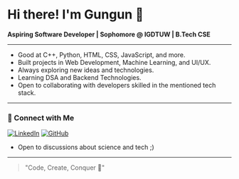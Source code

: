 # Hi there! I'm Gungun 👋

**Aspiring Software Developer | Sophomore @ IGDTUW | B.Tech CSE**

---

- Good at C++, Python, HTML, CSS, JavaScript, and more.  
- Built projects in Web Development, Machine Learning, and UI/UX.  
- Always exploring new ideas and technologies.  
- Learning DSA and Backend Technologies.  
- Open to collaborating with developers skilled in the mentioned tech stack.

---

### 🤝 Connect with Me
[![LinkedIn](https://img.shields.io/badge/LinkedIn-0077B5?style=for-the-badge&logo=linkedin&logoColor=white)](https://www.linkedin.com/in/gungun-jain-621265324/) 
[![GitHub](https://img.shields.io/badge/GitHub-181717?style=for-the-badge&logo=github&logoColor=white)](https://github.com/gungun)

- Open to discussions about science and tech ;)

---

> "Code, Create, Conquer 🚀"
